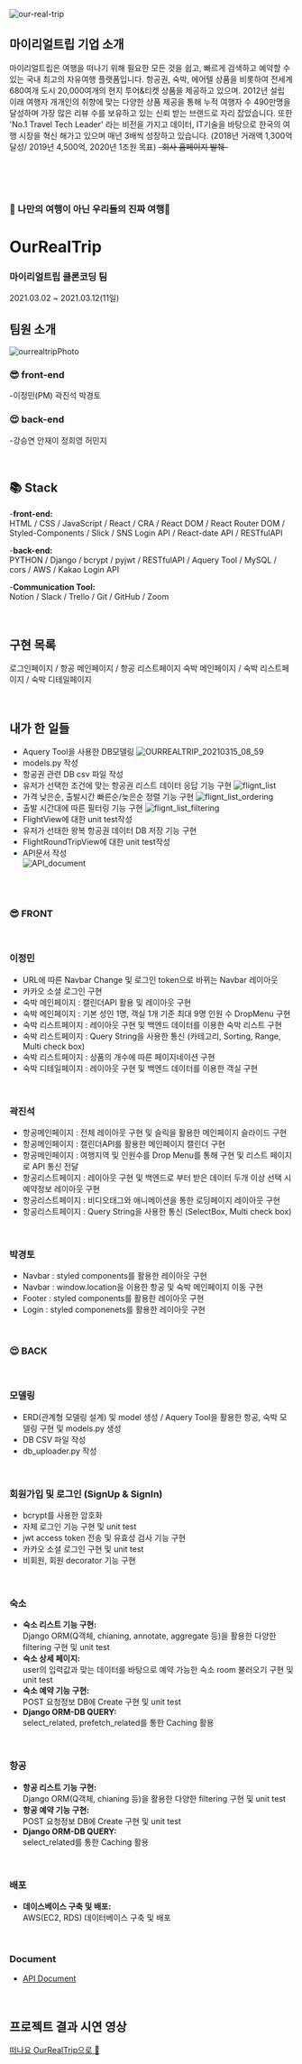 ![our-real-trip](https://user-images.githubusercontent.com/75108432/111068776-848f8780-850d-11eb-8f2c-6f7c5949f210.png)

## 마이리얼트립 기업 소개

마이리얼트립은 여행을 떠나기 위해 필요한 모든 것을 쉽고, 빠르게 검색하고 예약할 수 있는 국내 최고의 자유여행 플랫폼입니다. 항공권, 숙박, 에어텔 상품을 비롯하여 전세계 680여개 도시 20,000여개의 현지 투어&티켓 상품을 제공하고 있으며. 2012년 설립 이래 여행자 개개인의 취향에 맞는 다양한 상품 제공을 통해 누적 여행자 수 490만명을 달성하며 가장 많은 리뷰 수를 보유하고 있는 신뢰 받는 브랜드로 자리 잡았습니다. 또한 'No.1 Travel Tech Leader' 라는 비전을 가지고 데이터, IT기술을 바탕으로 한국의 여행 시장을 혁신 해가고 있으며 매년 3배씩 성장하고 있습니다. (2018년 거래액 1,300억 달성/ 2019년 4,500억, 2020년 1조원 목표) ~~-회사 홈페이지 발췌-~~

<br>
<br>
<br>

### 🛫 나만의 여행이 아닌 우리들의 진짜 여행🛫

# OurRealTrip

### 마이리얼트립 클론코딩 팀

2021.03.02 ~ 2021.03.12(11일)

## 팀원 소개

![ourrealtripPhoto](https://user-images.githubusercontent.com/65124480/111019033-fed1e600-83ff-11eb-9ed3-1a77a682027b.jpg)

### 😎 front-end

-이정민(PM) 곽진석 박경토

### 😍 back-end

-강승연 안재이 정희영 허민지

<br>

## 📚 Stack

-**front-end:** <br>
HTML / CSS / JavaScript / React / CRA / React DOM / React Router DOM / Styled-Components / Slick / SNS Login API / React-date API / RESTfulAPI

-**back-end:** <br>
PYTHON / Django / bcrypt / pyjwt / RESTfulAPI / Aquery Tool / MySQL / cors / AWS / Kakao Login API

-**Communication Tool:** <br>
Notion / Slack / Trello / Git / GitHub / Zoom

<br>

## 구현 목록

로그인페이지 / 항공 메인페이지 / 항공 리스트페이지
숙박 메인페이지 / 숙박 리스트페이지 / 숙박 디테일페이지

<br>

## 내가 한 일들
- Aquery Tool을 사용한 DB모델링 
![OURREALTRIP_20210315_08_59](https://user-images.githubusercontent.com/72085261/111140749-0c38cd00-85c6-11eb-9ba8-2c361739f76b.png)
- models.py 작성
- 항공권 관련 DB csv 파일 작성
- 유저가 선택한 조건에 맞는 항공권 리스트 데이터 응답 기능 구현
![flignt_list](https://user-images.githubusercontent.com/72085261/111140883-31c5d680-85c6-11eb-8eee-ec2c7164b602.gif)
- 가격 낮은순, 출발시간 빠른순/늦은순 정렬 기능 구현
![flignt_list_ordering](https://user-images.githubusercontent.com/72085261/111140956-47d39700-85c6-11eb-88c7-2ef1b6c2cbee.gif)
- 출발 시간대에 따른 필터링 기능 구현
![flignt_list_filtering](https://user-images.githubusercontent.com/72085261/111141005-56ba4980-85c6-11eb-94e8-e7e27c0d4f46.gif)
- FlightView에 대한 unit test작성
- 유저가 선태한 왕복 항공권 데이터 DB 저장 기능 구현
- FlightRoundTripView에 대한 unit test작성
- API문서 작성 <br>
![API_document](https://user-images.githubusercontent.com/72085261/111141132-836e6100-85c6-11eb-932d-2dda95b2d8b1.gif)
<br>
<br>

### 😎 FRONT
<br>

### 이정민

- URL에 따른 Navbar Change 및 로그인 token으로 바뀌는 Navbar 레이아웃 <br>
- 카카오 소셜 로그인 구현 <br>
- 숙박 메인페이지 : 캘린더API 활용 및 레이아웃 구현 <br>
- 숙박 메인페이지 : 기본 성인 1명, 객실 1개 기준 최대 9명 인원 수 DropMenu 구현 <br>
- 숙박 리스트페이지 : 레이아웃 구현 및 백엔드 데이터를 이용한 숙박 리스트 구현 <br>
- 숙박 리스트페이지 : Query String을 사용한 통신 (카테고리, Sorting, Range, Multi check box) <br>
- 숙박 리스트페이지 : 상품의 개수에 따른 페이지네이션 구현 <br>
- 숙박 디테일페이지 : 레이아웃 구현 및 백엔드 데이터를 이용한 객실 구현 <br>

<br>

### 곽진석

- 항공메인페이지 : 전체 레이아웃 구현 및 슬릭을 활용한 메인페이지 슬라이드 구현
- 항공메인페이지 : 캘린더API를 활용한 메인페이지 캘린더 구현
- 항공메인페이지 : 여행지역 및 인원수를 Drop Menu를 통해 구현 및 리스트 페이지로 API 통신 전달
- 항공리스트페이지 : 레이아웃 구현 및 백엔드로 부터 받은 데이터 두개 이상 선택 시 예약정보 레이아웃 구현
- 항공리스트페이지 : 비디오태그와 애니메이션을 통한 로딩페이지 레이아웃 구현
- 항공리스트페이지 : Query String을 사용한 통신 (SelectBox, Multi check box)

<br>

### 박경토

- Navbar : styled components를 활용한 레이아웃 구현
- Navbar : window.location을 이용한 항공 및 숙박 메인페이지 이동 구현
- Footer : styled components를 활용한 레이아웃 구현
- Login : styled componenets를 활용한 레이아웃 구현

<br>

### 😍 BACK
<br>

### 모델링

- ERD(관계형 모델링 설계) 및 model 생성 / Aquery Tool을 활용한 항공, 숙박 모델링 구현 및 models.py 생성
- DB CSV 파일 작성
- db_uploader.py 작성

<br>

### 회원가입 및 로그인 (SignUp & SignIn)

- bcrypt를 사용한 암호화
- 자체 로그인 기능 구현 및 unit test 
- jwt access token 전송 및 유효성 검사 기능 구현
- 카카오 소셜 로그인 구현 및 unit test
- 비회원, 회원 decorator 기능 구현 

<br>

### 숙소

- **숙소 리스트 기능 구현:** <br>
Django ORM(Q객체, chianing, annotate, aggregate 등)을 활용한 다양한 filtering 구현 및 unit test
- **숙소 상세 페이지:** <br>
user의 입력값과 맞는 데이터를 바탕으로 예약 가능한 숙소 room 불러오기 구현 및 unit test
- **숙소 예약 기능 구현:** <br>
POST 요청정보 DB에 Create 구현 및 unit test 
- **Django ORM-DB QUERY:** <br>
select_related, prefetch_related를 통한 Caching 활용

<br>

### 항공

- **항공 리스트 기능 구현:** <br>
Django ORM(Q객체, chianing 등)을 활용한 다양한 filtering 구현 및 unit test
- **항공 예약 기능 구현:** <br>
POST 요청정보 DB에 Create 구현 및 unit test 
- **Django ORM-DB QUERY:** <br>
select_related를 통한 Caching 활용

<br>

### 배포 

- **데이스베이스 구축 및 배포:** <br>
AWS(EC2, RDS) 데이터베이스 구축 및 배포

<br>

### Document

- [API Document](https://www.notion.so/API-Document-1cf78af22e05467487da83827bf5ea9f, "API Document")

<br>

## 프로젝트 결과 시연 영상

[떠나요 OurRealTrip으로 🛫](https://www.youtube.com/watch?v=bpsRyUtgs-8)
